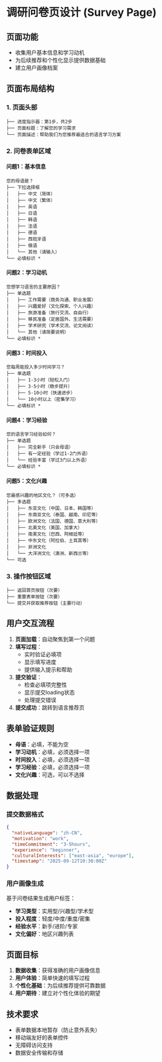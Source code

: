 # 调研问卷页设计 (Survey Page)

## 页面功能

- 收集用户基本信息和学习动机
- 为后续推荐和个性化显示提供数据基础
- 建立用户画像档案

## 页面布局结构

### 1. 页面头部

```
├── 进度指示器：第1步，共2步
├── 页面标题：了解您的学习需求
└── 页面描述：帮助我们为您推荐最适合的语言学习方案
```

### 2. 问卷表单区域

#### 问题1：基本信息

```
您的母语是？
├── 下拉选择框
│   ├── 中文（简体）
│   ├── 中文（繁体）  
│   ├── 英语
│   ├── 日语
│   ├── 韩语
│   ├── 法语
│   ├── 德语
│   ├── 西班牙语
│   ├── 俄语
│   └── 其他（请输入）
└── 必填标识 *
```

#### 问题2：学习动机

```
您想学习语言的主要原因？
├── 单选题
│   ├── 工作需要（商务沟通、职业发展）
│   ├── 兴趣爱好（文化探索、个人兴趣）
│   ├── 旅游准备（旅行交流、自由行）
│   ├── 移民准备（定居国外、生活需要）
│   ├── 学术研究（学术交流、论文阅读）
│   └── 其他（请简要说明）
└── 必填标识 *
```

#### 问题3：时间投入

```
您每周能投入多少时间学习？
├── 单选题
│   ├── 1-3小时（轻松入门）
│   ├── 3-5小时（稳步提升）
│   ├── 5-10小时（快速进步）
│   └── 10小时以上（密集学习）
└── 必填标识 *
```

#### 问题4：学习经验

```
您的语言学习经验如何？
├── 单选题
│   ├── 完全新手（只会母语）
│   ├── 有一定经验（学过1-2门外语）
│   └── 经验丰富（学过3门以上外语）
└── 必填标识 *
```

#### 问题5：文化兴趣

```
您最感兴趣的地区文化？（可多选）
├── 多选题
│   ├── 东亚文化（中国、日本、韩国等）
│   ├── 东南亚文化（泰国、越南、印尼等）
│   ├── 欧洲文化（法国、德国、意大利等）
│   ├── 北美文化（美国、加拿大）
│   ├── 南美文化（巴西、阿根廷等）
│   ├── 中东文化（阿拉伯、土耳其等）
│   ├── 非洲文化
│   └── 大洋洲文化（澳洲、新西兰等）
└── 可选
```

### 3. 操作按钮区域

```
├── 返回首页按钮（次要）
├── 重置表单按钮（次要）
└── 提交并获取推荐按钮（主要行动）
```

## 用户交互流程

1. **页面加载**：自动聚焦到第一个问题
2. **填写过程**：
   - 实时验证必填项
   - 显示填写进度
   - 提供输入提示和帮助
3. **提交验证**：
   - 检查必填项完整性
   - 显示提交loading状态
   - 处理提交错误
4. **提交成功**：跳转到语言推荐页

## 表单验证规则

- **母语**：必填，不能为空
- **学习动机**：必填，必须选择一项
- **时间投入**：必填，必须选择一项
- **学习经验**：必填，必须选择一项
- **文化兴趣**：可选，可以不选择

## 数据处理

### 提交数据格式

```json
{
  "nativeLanguage": "zh-CN",
  "motivation": "work", 
  "timeCommitment": "3-5hours",
  "experience": "beginner",
  "culturalInterests": ["east-asia", "europe"],
  "timestamp": "2025-09-12T10:30:00Z"
}
```

### 用户画像生成

基于问卷结果生成用户标签：

- **学习类型**：实用型/兴趣型/学术型
- **投入程度**：轻度/中度/重度/密集
- **经验水平**：新手/进阶/专家
- **文化偏好**：地区兴趣列表

## 页面目标

1. **数据收集**：获得准确的用户画像信息
2. **用户体验**：简单快速的填写过程
3. **个性化基础**：为后续推荐提供可靠数据
4. **用户期待**：建立对个性化体验的期望

## 技术要求

- 表单数据本地暂存（防止意外丢失）
- 移动端友好的表单控件
- 无障碍访问支持
- 数据安全传输和存储
